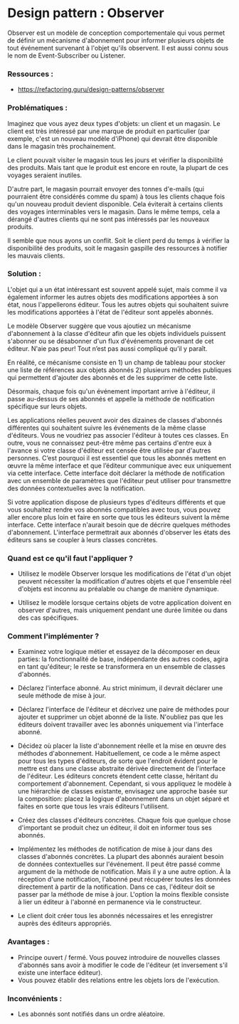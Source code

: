 # Design pattern : Observer

Observer est un modèle de conception comportementale qui vous permet de définir un mécanisme d'abonnement pour informer plusieurs objets de tout événement survenant à l'objet qu'ils observent. Il est aussi connu sous le nom de Event-Subscriber ou Listener.

### Ressources :

- https://refactoring.guru/design-patterns/observer

### Problématiques :

Imaginez que vous ayez deux types d'objets: un client et un magasin. Le client est très intéressé par une marque de produit en particulier (par exemple, c'est un nouveau modèle d'iPhone) qui devrait être disponible dans le magasin très prochainement.

Le client pouvait visiter le magasin tous les jours et vérifier la disponibilité des produits. Mais tant que le produit est encore en route, la plupart de ces voyages seraient inutiles.

D'autre part, le magasin pourrait envoyer des tonnes d'e-mails (qui pourraient être considérés comme du spam) à tous les clients chaque fois qu'un nouveau produit devient disponible. Cela éviterait à certains clients des voyages interminables vers le magasin. Dans le même temps, cela a dérangé d'autres clients qui ne sont pas intéressés par les nouveaux produits.

Il semble que nous ayons un conflit. Soit le client perd du temps à vérifier la disponibilité des produits, soit le magasin gaspille des ressources à notifier les mauvais clients.

### Solution :

L'objet qui a un état intéressant est souvent appelé sujet, mais comme il va également informer les autres objets des modifications apportées à son état, nous l'appellerons éditeur. Tous les autres objets qui souhaitent suivre les modifications apportées à l'état de l'éditeur sont appelés abonnés.

Le modèle Observer suggère que vous ajoutiez un mécanisme d'abonnement à la classe d'éditeur afin que les objets individuels puissent s'abonner ou se désabonner d'un flux d'événements provenant de cet éditeur. N'aie pas peur! Tout n’est pas aussi compliqué qu’il y paraît. 

En réalité, ce mécanisme consiste en 
    1) un champ de tableau pour stocker une liste de références aux objets abonnés
    2) plusieurs méthodes publiques qui permettent d'ajouter des abonnés et de les supprimer de cette liste.

Désormais, chaque fois qu'un événement important arrive à l'éditeur, il passe au-dessus de ses abonnés et appelle la méthode de notification spécifique sur leurs objets.

Les applications réelles peuvent avoir des dizaines de classes d'abonnés différentes qui souhaitent suivre les événements de la même classe d'éditeurs. Vous ne voudriez pas associer l'éditeur à toutes ces classes. En outre, vous ne connaissez peut-être même pas certains d'entre eux à l'avance si votre classe d'éditeur est censée être utilisée par d'autres personnes. C’est pourquoi il est essentiel que tous les abonnés mettent en œuvre la même interface et que l’éditeur communique avec eux uniquement via cette interface. Cette interface doit déclarer la méthode de notification avec un ensemble de paramètres que l'éditeur peut utiliser pour transmettre des données contextuelles avec la notification.

Si votre application dispose de plusieurs types d'éditeurs différents et que vous souhaitez rendre vos abonnés compatibles avec tous, vous pouvez aller encore plus loin et faire en sorte que tous les éditeurs suivent la même interface. Cette interface n'aurait besoin que de décrire quelques méthodes d'abonnement. L'interface permettrait aux abonnés d'observer les états des éditeurs sans se coupler à leurs classes concrètes.

### Quand est ce qu'il faut l'appliquer ?

- Utilisez le modèle Observer lorsque les modifications de l'état d'un objet peuvent nécessiter la modification d'autres objets et que l'ensemble réel d'objets est inconnu au préalable ou change de manière dynamique.

- Utilisez le modèle lorsque certains objets de votre application doivent en observer d'autres, mais uniquement pendant une durée limitée ou dans des cas spécifiques.

### Comment l'implémenter ?

- Examinez votre logique métier et essayez de la décomposer en deux parties: la fonctionnalité de base, indépendante des autres codes, agira en tant qu'éditeur; le reste se transformera en un ensemble de classes d'abonnés.

- Déclarez l'interface abonné. Au strict minimum, il devrait déclarer une seule méthode de mise à jour.

- Déclarez l'interface de l'éditeur et décrivez une paire de méthodes pour ajouter et supprimer un objet abonné de la liste. N'oubliez pas que les éditeurs doivent travailler avec les abonnés uniquement via l'interface abonné.

- Décidez où placer la liste d'abonnement réelle et la mise en œuvre des méthodes d'abonnement. Habituellement, ce code a le même aspect pour tous les types d'éditeurs, de sorte que l'endroit évident pour le mettre est dans une classe abstraite dérivée directement de l'interface de l'éditeur. Les éditeurs concrets étendent cette classe, héritant du comportement d'abonnement. Cependant, si vous appliquez le modèle à une hiérarchie de classes existante, envisagez une approche basée sur la composition: placez la logique d'abonnement dans un objet séparé et faites en sorte que tous les vrais éditeurs l'utilisent.

- Créez des classes d'éditeurs concrètes. Chaque fois que quelque chose d'important se produit chez un éditeur, il doit en informer tous ses abonnés.

- Implémentez les méthodes de notification de mise à jour dans des classes d'abonnés concrètes. La plupart des abonnés auraient besoin de données contextuelles sur l'événement. Il peut être passé comme argument de la méthode de notification. Mais il y a une autre option. À la réception d'une notification, l'abonné peut récupérer toutes les données directement à partir de la notification. Dans ce cas, l'éditeur doit se passer par la méthode de mise à jour. L'option la moins flexible consiste à lier un éditeur à l'abonné en permanence via le constructeur.

- Le client doit créer tous les abonnés nécessaires et les enregistrer auprès des éditeurs appropriés.

### Avantages :

- Principe ouvert / fermé. Vous pouvez introduire de nouvelles classes d'abonnés sans avoir à modifier le code de l'éditeur (et inversement s'il existe une interface éditeur).
- Vous pouvez établir des relations entre les objets lors de l'exécution.

### Inconvénients :

- Les abonnés sont notifiés dans un ordre aléatoire.